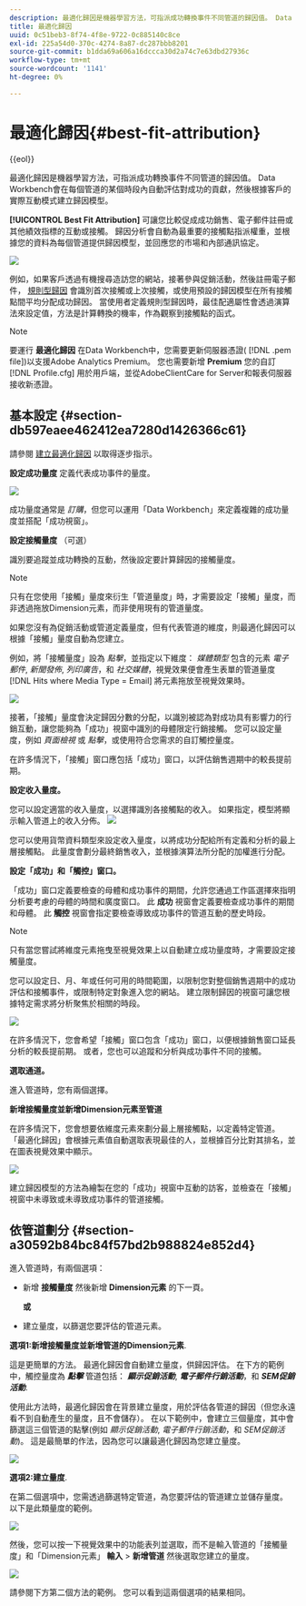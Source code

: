 ```yaml
---
description: 最適化歸因是機器學習方法，可指派成功轉換事件不同管道的歸因值。 Data Workbench會在每個管道的某個時段內自動評估對成功的貢獻，然後根據客戶的實際互動模式建立歸因模型。
title: 最適化歸因
uuid: 0c51beb3-8f74-4f8e-9722-0c885140c8ce
exl-id: 225a54d0-370c-4274-8a87-dc287bbb8201
source-git-commit: b1dda69a606a16dccca30d2a74c7e63dbd27936c
workflow-type: tm+mt
source-wordcount: '1141'
ht-degree: 0%

---
```


# 最適化歸因{#best-fit-attribution}

{{eol}}

最適化歸因是機器學習方法，可指派成功轉換事件不同管道的歸因值。 Data Workbench會在每個管道的某個時段內自動評估對成功的貢獻，然後根據客戶的實際互動模式建立歸因模型。

**[!UICONTROL Best Fit Attribution]** 可讓您比較促成成功銷售、電子郵件註冊或其他績效指標的互動或接觸。 歸因分析會自動為最重要的接觸點指派權重，並根據您的資料為每個管道提供歸因模型，並回應您的市場和內部通訊協定。

![](assets/attrib_windows_5.png)

例如，如果客戶透過有機搜尋造訪您的網站，接著參與促銷活動，然後註冊電子郵件， [規則型歸因](/help/home/c-get-started/c-attribution-profiles/c-rules-attrib/c-rules-attrib.md) 會識別首次接觸或上次接觸，或使用預設的歸因模型在所有接觸點間平均分配成功歸因。 當使用者定義規則型歸因時，最佳配適屬性會透過演算法來設定值，方法是計算轉換的機率，作為觀察到接觸點的函式。

>[!NOTE]
>
>要運行 **最適化歸因** 在Data Workbench中，您需要更新伺服器憑證( [!DNL .pem file])以支援Adobe Analytics Premium。 您也需要新增 **Premium** 您的自訂 [!DNL Profile.cfg] 用於用戶端，並從AdobeClientCare for Server和報表伺服器接收新憑證。

## 基本設定 {#section-db597eaee462412ea7280d1426366c61}

請參閱 [建立最適化歸因](../../../../home/c-get-started/c-attribution-profiles/c-attrib-algorithmic/c-attrib-building.md#concept-fede6fc4f592475fa8b351b1765a522d) 以取得逐步指示。

**設定成功量度**
定義代表成功事件的量度。

![](assets/attrib_windows_1.png)

成功量度通常是 *訂購*，但您可以運用「Data Workbench」來定義複雜的成功量度並搭配「成功視窗」。

**設定接觸量度** （可選）

識別要追蹤並成功轉換的互動，然後設定要計算歸因的接觸量度。

>[!NOTE]
>
>只有在您使用「接觸」量度來衍生「管道量度」時，才需要設定「接觸」量度，而非透過拖放Dimension元素，而非使用現有的管道量度。

如果您沒有為促銷活動或管道定義量度，但有代表管道的維度，則最適化歸因可以根據「接觸」量度自動為您建立。

例如，將「接觸量度」設為 *點擊*，並指定以下維度： *媒體類型* 包含的元素 *電子郵件*, *新聞發佈*, *列印廣告*，和 *社交媒體*，視覺效果便會產生表單的管道量度 [!DNL Hits where Media Type = Email] 將元素拖放至視覺效果時。

![](assets/attrib_windows_2.png)

接著，「接觸」量度會決定歸因分數的分配，以識別被認為對成功具有影響力的行銷互動，讓您能夠為「成功」視窗中識別的母體限定行銷接觸。 您可以設定量度，例如 *頁面檢視* 或 *點擊*，或使用符合您需求的自訂觸控量度。

在許多情況下，「接觸」窗口應包括「成功」窗口，以評估銷售週期中的較長提前期。

**設定收入量度。**

您可以設定適當的收入量度，以選擇識別各接觸點的收入。 如果指定，模型將顯示輸入管道上的收入分佈。 ![](assets/attrib_windows_6.png)

您可以使用貨幣資料類型來設定收入量度，以將成功分配給所有定義和分析的最上層接觸點。 此量度會劃分最終銷售收入，並根據演算法所分配的加權進行分配。

**設定「成功」和「觸控」窗口。**

「成功」窗口定義要檢查的母體和成功事件的期間，允許您通過工作區選擇來指明分析要考慮的母體的時間和廣度窗口。 此 **成功** 視窗會定義要檢查成功事件的期間和母體。 此 **觸控** 視窗會指定要檢查導致成功事件的管道互動的歷史時段。

>[!NOTE]
>
>只有當您嘗試將維度元素拖曳至視覺效果上以自動建立成功量度時，才需要設定接觸量度。

您可以設定日、月、年或任何可用的時間範圍，以限制您對整個銷售週期中的成功評估和接觸事件，或限制特定對象進入您的網站。 建立限制歸因的視窗可讓您根據特定需求將分析聚焦於相關的時段。

![](assets/attrib_windows_4.png)

在許多情況下，您會希望「接觸」窗口包含「成功」窗口，以便根據銷售窗口延長分析的較長提前期。 或者，您也可以追蹤和分析與成功事件不同的接觸。

**選取通道。**

進入管道時，您有兩個選擇。

**新增接觸量度並新增Dimension元素至管道**

在許多情況下，您會想要依維度元素來劃分最上層接觸點，以定義特定管道。 「最適化歸因」會根據元素值自動選取表現最佳的人，並根據百分比對其排名，並在圖表視覺效果中顯示。

![](assets/attrib_windows_7.png)

建立歸因模型的方法為繪製在您的「成功」視窗中互動的訪客，並檢查在「接觸」視窗中未導致或未導致成功事件的管道接觸。

## 依管道劃分 {#section-a30592b84bc84f57bd2b988824e852d4}

進入管道時，有兩個選項：

* 新增 **接觸量度** 然後新增 **Dimension元素** 的下一頁。

   **或**

* 建立量度，以篩選您要評估的管道元素。

**選項1:新增接觸量度並新增管道的Dimension元素**.

這是更簡單的方法。 最適化歸因會自動建立量度，供歸因評估。 在下方的範例中，觸控量度為 ***點擊*** 管道包括： ***顯示促銷活動***, ***電子郵件行銷活動***，和 ***SEM促銷活動***.

使用此方法時，最適化歸因會在背景建立量度，用於評估各管道的歸因（但您永遠看不到自動產生的量度，且不會儲存）。 在以下範例中，會建立三個量度，其中會篩選這三個管道的點擊(例如 *顯示促銷活動*, *電子郵件行銷活動*，和 *SEM促銷活動*)。 這是最簡單的作法，因為您可以讓最適化歸因為您建立量度。

![](assets/attrib_touch_add_dims.png)

**選項2:建立量度**.

在第二個選項中，您需透過篩選特定管道，為您要評估的管道建立並儲存量度。 以下是此類量度的範例。

![](assets/attrib_create_metric.png)

然後，您可以按一下視覺效果中的功能表列並選取，而不是輸入管道的「接觸量度」和「Dimension元素」 **輸入** > **新增管道** 然後選取您建立的量度。

![](assets/attrib_results_2.png)

請參閱下方第二個方法的範例。 您可以看到這兩個選項的結果相同。
